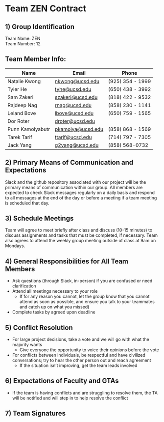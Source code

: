 
# Team ZEN Contract

## 1) Group Identification
Team Name: ZEN <br/>
Team Number: 12

## Team Member Info:

| Name             | Email              | Phone            |
| ---------------- | ------------------ | ---------------- |
| Natalie Kwong    | nkwong@ucsd.edu    | (925) 354 - 1999 |
| Tyler He         | tyhe@ucsd.edu      | (650) 438 - 3992 |
| Sam Zakeri       | szakeri@ucsd.edu   | (818) 422 - 9532 |
| Rajdeep Nag      | rnag@ucsd.edu      | (858) 230 - 1141 |
| Leland Bove      | lbove@ucsd.edu     | (650) 759 - 1565 |
| Dor Roter        | droter@ucsd.edu    |                  | 
| Punn Kamolyabutr | pkamolya@ucsd.edu  | (858) 868 - 1569 |
| Tarek Tarif      | ttarif@ucsd.edu    | (714) 797 - 7305 |
| Jack Yang        | g2yang@ucsd.edu    | (858) 568-0732   |

## 2) Primary Means of Communication and Expectations
Slack and the github repository associated with our project will be the primary means of communication within our group. All members are expected to check Slack messages regularly on a daily basis and respond to all messages at the end of the day or before a meeting if a team meeting is scheduled that day. 

## 3) Schedule Meetings
Team will agree to meet briefly after class and discuss (10-15 minutes) to discuss assignments and tasks that must be completed, if necessary. Team also agrees to attend the weekly group meeting outside of class at 9am on Mondays.

## 4) General Responsibilities for All Team Members
- Ask questions (through Slack, in-person) if you are confused or need clarification
- Attend all meetings necessary to your role 
  - If for any reason you cannot, let the group know that you cannot attend as soon as possible, and ensure you talk to your teammates and catch up on what you missed)
- Complete tasks by agreed upon deadline 

## 5) Conflict Resolution
- For large project decisions, take a vote and we will go with what the majority wants
  - Give everyone the opportunity to voice their opinions before the vote
- For conflicts between individuals, be respectful and have civilized conversations; try to hear the other person out and reach agreement
  - If the situation isn’t improving, get the team leads involved

## 6) Expectations of Faculty and GTAs
- If the team is having conflicts and are struggling to resolve them, the TA will be notified and will step in to help resolve the conflict

## 7) Team Signatures

